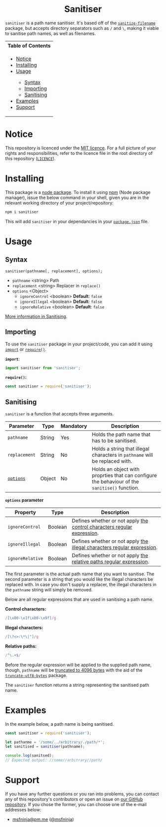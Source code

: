 <h1 align="center">Sanitiser</h1>

`sanitiser` is a path name sanitiser. It's based off of the
[`sanitize-filename`](https://github.com/parshap/node-sanitize-filename)
package, but accepts directory separators such as `/` and `\`, making
it viable to sanitise path names, as well as filenames.

<table>
	<tr>
		<th>Table of Contents</th>
	</tr>
	<tr>
		<td>
			<ul>
				<li>
					<a href="#notice">Notice</a>
				</li>
				<li>
					<a href="#installing">Installing</a>
				</li>
				<li>
					<a href="#usage">Usage</a>
				</li>
				<ul>
					<li>
						<a href="#syntax">Syntax</a>
					</li>
					<li>
						<a href="#importing">Importing</a>
					</li>
					<li>
						<a href="#sanitising">Sanitising</a>
					</li>
				</ul>
				<li>
					<a href="#examples">Examples</a>
				</li>
				<!-- <li>
					<a href="#testing">Testing</a>
				</li> -->
				<li>
					<a href="#support">Support</a>
				</li>
			</ul>
		</td>
	</tr>
</table>

# Notice

This repository is licenced under the [MIT licence](https://mit-license.org/).
For a full picture of your rights and responsibilities, refer to the
licence file in the root directory of this repository ([`LICENCE`](/LICENCE)).

# Installing

This package is a [node package](https://nodejs.org/api/packages.html#modules-packages).
To install it using [npm](https://npmjs.org) (Node package manager),
issue the below command in your shell, given you are in the relevant
working directory of your project/repository:

```bash
npm i sanitiser
```

This will add `sanitiser` in your dependancies in your [`package.json`](https://nodejs.dev/learn/the-package-json-guide)
file.

# Usage

## Syntax

```plain
sanitiser(pathname[, replacement], options);
```

 - `pathname` \<string\> Path
 - `replacement` \<string\> Replacer in `replace()`
 - `options` \<Object\>
   * `ignoreControl` \<boolean\> **Default**: `false`
   * `ignoreIllegal` \<boolean\> **Default**: `false`
   * `ignoreRelative` \<boolean\> **Default**: `false`

[More information in Sanitising](#sanitising).

## Importing

To use the `sanitiser` package in your project/code, you can add it
using [`import`](https://developer.mozilla.org/en-US/docs/Web/JavaScript/Reference/Statements/import)
or [`require()`](https://nodejs.org/en/knowledge/getting-started/what-is-require/).

**`import`**:

```js
import sanitiser from 'sanitiser';
```

**`require()`:**

```js
const sanitiser = require('sanitiser');
```

## Sanitising

`sanitiser` is a function that accepts three arguments.

|Parameter|Type|Mandatory|Description|
|---|---|---|---|
|`pathname`|String|Yes|Holds the path name that has to be sanitised.|
|`replacement`|String|No|Holds a string that illegal characters in `pathname` will be replaced with.|
|[`options`](#options-parameter)|Object|No|Holds an object with proprties that can configure the behaviour of the `sanitise()` function.|

<b id="options-parameter">`options` parameter</b>

|Property|Type|Description|
|---|---|---|
|`ignoreControl`|Boolean|Defines whether or not apply [the control characters regular expression](#control-characters).|
|`ignoreIllegal`|Boolean|Defines whether or not apply [the illegal characters regular expression](#illegal-characters).|
|`ignoreRelative`|Boolean|Defines whether or not apply [the relative paths regular expression](#relative-paths).|

The first parameter is the actual path name that you want to sanitise.
The second parameter is a string that you would like the illegal
characters be replaced with. In case you don't supply a replacer, the
illegal characters in the `pathname` string will simply be removed.

Below are all regular expressions that are used in sanitising a path
name.

<b id="control-characters">Control characters:</b>

```js
/[\x00-\x1f\x80-\x9f]/g
```

<b id="illegal-characters">Illegal characters:</b>

```js
/[\?<>:\*\|"]/g
```

<b id="relative-paths">Relative paths:</b>

```js
/^\.+$/
```

Before the regular expression will be applied to the supplied path
name, though, `pathname` will be [truncated to 4096 bytes](https://unix.stackexchange.com/a/32834)
with the aid of the [`truncate-utf8-bytes`](https://github.com/parshap/truncate-utf8-bytes)
package.

The `sanitiser` function returns a string representing the sanitised
path name.

# Examples

In the example below, a path name is being sanitised.

```js
const sanitiser = require('sanitiser');

let pathanme = '/some/../arbitrary/./path/*';
let sanitised = sanitiser(pathname);

console.log(sanitsed);
// Expected output: //some//arbitrary//path/
```

<!-- # Testing

To test the sanitiser, you can issue the below command in your shell,
given you are in the relevant working directory.

```bash
npm test
```

This will run a test of the package. -->

# Support

If you have any further questions or you ran into problems, you can
contact any of this repository's contributors or open an issue on
[our GitHub repository](https://github.com/kerig-it/sanitiser/issues).
If you chose the former, you can choose one of the e-mail addresses
below:

 - <msfninja@pm.me> ([@msfninja](https://github.com/msfninja))
